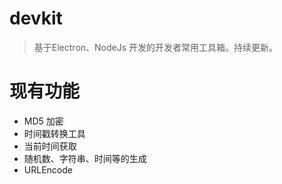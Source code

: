 # devkit

> 基于Electron、NodeJs 开发的开发者常用工具箱。持续更新。



# 现有功能

* MD5 加密
* 时间戳转换工具
* 当前时间获取
* 随机数、字符串、时间等的生成
* URLEncode